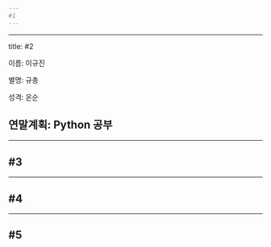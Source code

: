 ```yaml
---
#1
---
```

---
title: #2

이름: 이규진

별명: 규총

성격: 온순

연말계획:  Python  공부
---
---
#3
---
---
#4
---
---
#5
---
